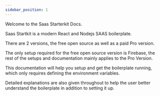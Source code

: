 ```yaml
---
sidebar_position: 1
---
```


Welcome to the Saas Starterkit Docs.

Saas Startkit is a modern React and Nodejs SAAS boilerplate.

There are 2 versions, the free open source as well as a paid Pro version.

The only setup required for the free open source version is Firebase, the rest of the setups and documentation mainly applies to the Pro Version.

This documentation will help you setup and get the boilerplate running, which only requires defining the environment variables.

Detailed explanations are also given throughout to help the user better understand the boilerplate in addition to setting it up.

